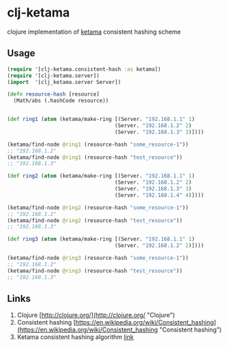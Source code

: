 # clj-ketama

clojure implementation of [ketama](https://www.google.ru/?gws_rd=ssl#newwindow=1&q=ketama+consistent+hashing "ketama") consistent hashing scheme

## Usage

```Clojure
(require '[clj-ketama.consistent-hash :as ketama])
(require '[clj-ketama.server])
(import  '[clj_ketama.server Server])

(defn resource-hash [resource]
  (Math/abs (.hashCode resource))


(def ring1 (atom (ketama/make-ring [(Server. "192.168.1.1" 1)
                                   (Server. "192.168.1.2" 2)
                                   (Server. "192.168.1.3" 3)])))

(ketama/find-node @ring1 (resource-hash "some_resource-1"))
;; "192.168.1.2"
(ketama/find-node @ring1 (resource-hash "test_resource"))
;; "192.168.1.3"

(def ring2 (atom (ketama/make-ring [(Server. "192.168.1.1" 1)
                                   (Server. "192.168.1.2" 2)
                                   (Server. "192.168.1.3" 3)
                                   (Server. "192.168.1.4" 4)])))

(ketama/find-node @ring2 (resource-hash "some_resource-1"))
;; "192.168.1.2"
(ketama/find-node @ring2 (resource-hash "test_resource"))
;; "192.168.1.3"

(def ring3 (atom (ketama/make-ring [(Server. "192.168.1.1" 1)
                                   (Server. "192.168.1.2" 2)])))

(ketama/find-node @ring3 (resource-hash "some_resource-1"))
;; "192.168.1.2"
(ketama/find-node @ring3 (resource-hash "test_resource"))
;; "192.168.1.3"


```

## Links

1. Clojure [http://clojure.org/](http://clojure.org/ "Clojure")  
2. Consistent hashing [https://en.wikipedia.org/wiki/Consistent_hashing](https://en.wikipedia.org/wiki/Consistent_hashing "Consistent hashing")  
3. Ketama consistent hashing algorithm [link](https://www.google.ru/?gws_rd=ssl#newwindow=1&q=ketama+consistent+hashing "ketama")  
